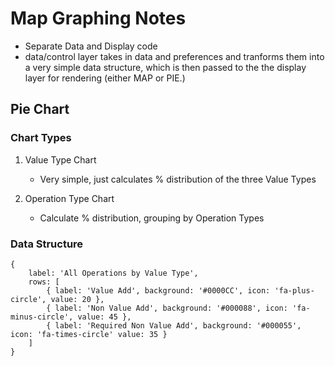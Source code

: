 # Map Graphing Notes

- Separate Data and Display code
- data/control layer takes in data and preferences and tranforms them into a very simple data structure, which is then passed to the the display layer for rendering (either MAP or PIE.)


## Pie Chart

### Chart Types

1. Value Type Chart
   - Very simple, just calculates % distribution of the three Value Types

1. Operation Type Chart
   - Calculate % distribution, grouping by Operation Types

### Data Structure

    {
        label: 'All Operations by Value Type',
        rows: [
            { label: 'Value Add', background: '#0000CC', icon: 'fa-plus-circle', value: 20 },
            { label: 'Non Value Add', background: '#000088', icon: 'fa-minus-circle', value: 45 },
            { label: 'Required Non Value Add', background: '#000055', icon: 'fa-times-circle' value: 35 }
        ]
    }
